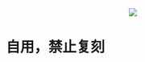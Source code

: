 <div align="center"> <img src="https://profile-counter.glitch.me/Yu9191/count.svg" /> </div>

# 自用，禁止复刻

